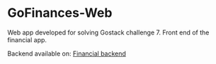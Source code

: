 # GoFinances-Web
Web app developed for solving Gostack challenge 7. Front end of the financial app.

Backend available on: [Financial backend](https://github.com/bianquini/NodeDataBaseChallenge-upload)




